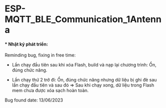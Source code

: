 # ESP-MQTT_BLE_Communication_1Antenna
<h4> * Nhật ký phát triển: </h4>
Reminding bug, fixing in free time: 

- Lần chạy đầu tiên sau khi xóa Flash, build và nạp lại chương trình: Ổn, đúng chức năng.

- Lần chạy thứ 2 trở đi: Ổn, đúng chức năng nhưng dữ liệu bị ghi đè sau lần chạy đầu tiên và sau đó => Sau khi chạy xong, dữ liệu trong Flash mem chưa được xóa sạch hoàn toàn. <br>

Bug found date: 13/06/2023


